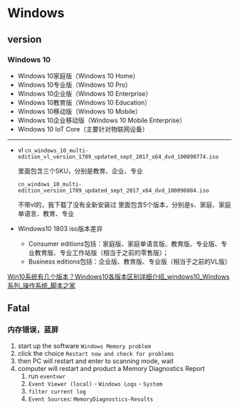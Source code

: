 # Windows

## version

### Windows 10

- Windows 10家庭版（Windows 10 Home）
- Windows 10专业版（Windows 10 Pro）
- Windows 10企业版（Windows 10 Enterprise）
- Windows 10教育版（Windows 10 Education）
- Windows 10移动版（Windows 10 Mobile）
- Windows 10企业移动版（Windows 10 Mobile Enterprise）
- Windows 10 IoT Core（主要针对物联网设备）

---

- vl 
    `cn_windows_10_multi-edition_vl_version_1709_updated_sept_2017_x64_dvd_100090774.iso`

    里面包含三个SKU，分别是教育、企业、专业

    `cn_windows_10_multi-edition_version_1709_updated_sept_2017_x64_dvd_100090804.iso`

    不带vl的，我下载了没有全新安装过
    里面包含5个版本，分别是s、家庭、家庭单语言、教育、专业

- Windows10 1803 iso版本差异

    - Consumer editions包括：家庭版、家庭单语言版、教育版、专业版、专业教育版、专业工作站版（相当于之前的零售版）；
    - Business editions包括：企业版、教育版、专业版（相当于之前的VL版）

[Win10系统有几个版本？Windows10各版本区别详细介绍_windows10_Windows系列_操作系统_脚本之家](https://www.jb51.net/os/win10/325827.html)

## Fatal

### 内存错误，蓝屏

1. start up the software `Windows Memory problem`
2. click the choice `Restart now and check for problems`
3. then PC will restart and enter to scanning mode, wait
4. computer will restart and product a Memory Diagnostics Report
    1. run `eventvwr`
    2. `Event Viewer (local)` - `Windows Logs` - `System`
    3. `filter current log`
    4. `Event Sources`: `MemoryDiagnostics-Results`